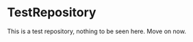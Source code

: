 TestRepository
==============

This is a test repository, nothing to be seen here. Move on now.  
 
 
   
   
   
       
                    
          
                
                
          
       
        
       
    
     
    
  
  
 
 
 
